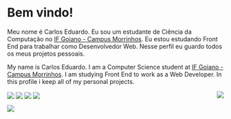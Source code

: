 # Bem vindo!

Meu nome é Carlos Eduardo. Eu sou um estudante de Ciência da Computação no [IF Goiano - Campus Morrinhos](https://www.ifgoiano.edu.br/home/index.php/morrinhos). Eu estou estudando Front End para trabalhar como Desenvolvedor Web. Nesse perfil eu guardo todos os meus projetos pessoais. 

My name is Carlos Eduardo. I am a Computer Science student at [IF Goiano - Campus Morrinhos](https://www.ifgoiano.edu.br/home/index.php/morrinhos). I am studying Front End to work as a Web Developer. In this profile i keep all of my personal projects.

<a href="https://github.com/CarlosERM/github-readme-stats">
  <img align="right" src="https://github-readme-stats.vercel.app/api?username=CarlosERM&show_icons=true&theme=tokyonight" />
</a>

<a href="https://www.instagram.com/carloseduardormiranda/"><img align="center" src="https://img.shields.io/badge/Instagram-E4405F?style=for-the-badge&logo=instagram&logoColor=white"></a> <a href="https://www.linkedin.com/in/carlos-eduardo-rocha-miranda-a11603211/"><img align="center" src="https://img.shields.io/badge/LinkedIn-0077B5?style=for-the-badge&logo=linkedin&logoColor=white"></a> <a href="https://www.facebook.com/carloseduardo.rochamiranda.9/"><img align="center" src="https://img.shields.io/badge/Facebook-1877F2?style=for-the-badge&logo=facebook&logoColor=white"></a> <a href="https://www.youtube.com/channel/UComveDCOR4f0AhG80rzxuTg"><img align="center" src="https://img.shields.io/badge/YouTube-FF0000?style=for-the-badge&logo=youtube&logoColor=white"></a>

<a href="mailto:carloseduardo.miranda2@gmail.com">
 <img align="center" src="https://img.shields.io/badge/Gmail-D14836?style=for-the-badge&logo=gmail&logoColor=white">
</a>
